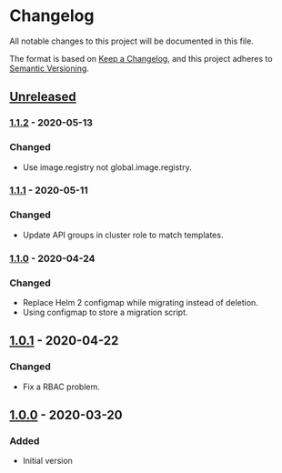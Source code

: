 # Changelog

All notable changes to this project will be documented in this file.

The format is based on [Keep a Changelog](https://keepachangelog.com/en/1.0.0/),
and this project adheres to [Semantic Versioning](https://semver.org/spec/v2.0.0.html).

## [Unreleased]

### [1.1.2] - 2020-05-13

### Changed

- Use image.registry not global.image.registry.

### [1.1.1] - 2020-05-11

### Changed

- Update API groups in cluster role to match templates.

### [1.1.0] - 2020-04-24

### Changed

- Replace Helm 2 configmap while migrating instead of deletion.
- Using configmap to store a migration script. 

## [1.0.1] - 2020-04-22

### Changed

- Fix a RBAC problem.

## [1.0.0] - 2020-03-20

### Added

- Initial version

[Unreleased]: https://github.com/giantswarm/helm-2to3-migration-app/compare/v1.1.2...HEAD

[1.1.2]: https://github.com/giantswarm/helm-2to3-migration-app/compare/v1.1.1..v1.1.2
[1.1.1]: https://github.com/giantswarm/helm-2to3-migration-app/compare/v1.1.0..v1.1.1
[1.1.0]: https://github.com/giantswarm/helm-2to3-migration-app/compare/v1.0.1..v1.1.0
[1.0.1]: https://github.com/giantswarm/helm-2to3-migration-app/compare/v1.0.0..v1.0.1

[1.0.0]: https://github.com/giantswarm/helm-2to3-migration-app/tag/v1.0.0
